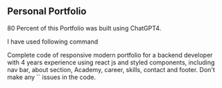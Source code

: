 Personal Portfolio
------------------

80 Percent of this Portfolio was built using ChatGPT4. 

I have used following command

Complete code of responsive modern portfolio for a backend developer with 4 years experience using react js and styled components, including nav bar, about section, Academy, career, skills, contact and footer. Don't make any `` issues in the code.